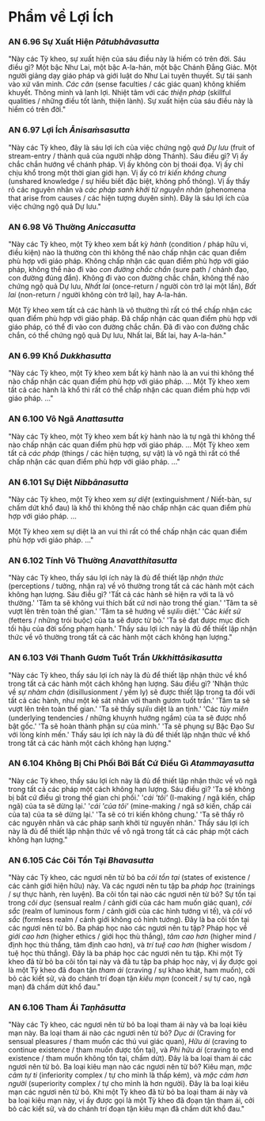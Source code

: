 # Phẩm về Lợi Ích

### AN 6.96 Sự Xuất Hiện  *Pātubhāvasutta*

"Này các Tỳ kheo, sự xuất hiện của sáu điều này là hiếm có trên đời. Sáu điều gì? Một bậc Như Lai, một bậc A-la-hán, một bậc Chánh Đẳng Giác. Một người giảng dạy giáo pháp và giới luật do Như Lai tuyên thuyết. Sự tái sanh vào xứ văn minh. *Các căn* (sense faculties / các giác quan) không khiếm khuyết. Thông minh và lanh lợi. Nhiệt tâm với các *thiện pháp* (skillful qualities / những điều tốt lành, thiện lành). Sự xuất hiện của sáu điều này là hiếm có trên đời."

<!--pg-->
### AN 6.97 Lợi Ích  *Ānisaṁsasutta*

"Này các Tỳ kheo, đây là sáu lợi ích của việc chứng ngộ *quả Dự lưu* (fruit of stream-entry / thành quả của người nhập dòng Thánh). Sáu điều gì? Vị ấy chắc chắn hướng về chánh pháp. Vị ấy không còn bị thoái đọa. Vị ấy chỉ chịu khổ trong một thời gian giới hạn. Vị ấy có *tri kiến không chung* (unshared knowledge / sự hiểu biết đặc biệt, không phổ thông). Vị ấy thấy rõ các nguyên nhân và *các pháp sanh khởi từ nguyên nhân* (phenomena that arise from causes / các hiện tượng duyên sinh). Đây là sáu lợi ích của việc chứng ngộ quả Dự lưu."

<!--pg-->
### AN 6.98 Vô Thường  *Aniccasutta*

"Này các Tỳ kheo, một Tỳ kheo xem bất kỳ *hành* (condition / pháp hữu vi, điều kiện) nào là thường còn thì không thể nào chấp nhận các quan điểm phù hợp với giáo pháp. Không chấp nhận các quan điểm phù hợp với giáo pháp, không thể nào đi vào *con đường chắc chắn* (sure path / chánh đạo, con đường đúng đắn). Không đi vào con đường chắc chắn, không thể nào chứng ngộ quả Dự lưu, *Nhất lai* (once-return / người còn trở lại một lần), *Bất lai* (non-return / người không còn trở lại), hay A-la-hán.

Một Tỳ kheo xem tất cả các hành là vô thường thì rất có thể chấp nhận các quan điểm phù hợp với giáo pháp. Đã chấp nhận các quan điểm phù hợp với giáo pháp, có thể đi vào con đường chắc chắn. Đã đi vào con đường chắc chắn, có thể chứng ngộ quả Dự lưu, Nhất lai, Bất lai, hay A-la-hán."

<!--pg-->
### AN 6.99 Khổ  *Dukkhasutta*

"Này các Tỳ kheo, một Tỳ kheo xem bất kỳ hành nào là an vui thì không thể nào chấp nhận các quan điểm phù hợp với giáo pháp. ... Một Tỳ kheo xem tất cả các hành là khổ thì rất có thể chấp nhận các quan điểm phù hợp với giáo pháp. ..."

<!--pg-->
### AN 6.100 Vô Ngã  *Anattasutta*

"Này các Tỳ kheo, một Tỳ kheo xem bất kỳ hành nào là tự ngã thì không thể nào chấp nhận các quan điểm phù hợp với giáo pháp. ... Một Tỳ kheo xem tất cả *các pháp* (things / các hiện tượng, sự vật) là vô ngã thì rất có thể chấp nhận các quan điểm phù hợp với giáo pháp. ..."

<!--pg-->
### AN 6.101 Sự Diệt  *Nibbānasutta*

"Này các Tỳ kheo, một Tỳ kheo xem *sự diệt* (extinguishment / Niết-bàn, sự chấm dứt khổ đau) là khổ thì không thể nào chấp nhận các quan điểm phù hợp với giáo pháp. ...

Một Tỳ kheo xem sự diệt là an vui thì rất có thể chấp nhận các quan điểm phù hợp với giáo pháp. ..."

<!--pg-->
### AN 6.102 Tính Vô Thường  *Anavatthitasutta*

"Này các Tỳ kheo, thấy sáu lợi ích này là đủ để thiết lập *nhận thức* (perceptions / tưởng, nhận ra) về vô thường trong tất cả các hành một cách không hạn lượng. Sáu điều gì? 'Tất cả các hành sẽ hiện ra với ta là vô thường.' 'Tâm ta sẽ không vui thích bất cứ nơi nào trong thế gian.' 'Tâm ta sẽ vượt lên trên toàn thế gian.' 'Tâm ta sẽ hướng về sựดับ diệt.' 'Các *kiết sử* (fetters / những trói buộc) của ta sẽ được từ bỏ.' 'Ta sẽ đạt được mục đích tối hậu của đời sống phạm hạnh.' Thấy sáu lợi ích này là đủ để thiết lập nhận thức về vô thường trong tất cả các hành một cách không hạn lượng."

<!--pg-->
### AN 6.103 Với Thanh Gươm Tuốt Trần  *Ukkhittāsikasutta*

"Này các Tỳ kheo, thấy sáu lợi ích này là đủ để thiết lập nhận thức về khổ trong tất cả các hành một cách không hạn lượng. Sáu điều gì? 'Nhận thức về *sự nhàm chán* (disillusionment / yếm ly) sẽ được thiết lập trong ta đối với tất cả các hành, như một kẻ sát nhân với thanh gươm tuốt trần.' 'Tâm ta sẽ vượt lên trên toàn thế gian.' 'Ta sẽ thấy sựดับ diệt là an tịnh.' 'Các *tùy miên* (underlying tendencies / những khuynh hướng ngầm) của ta sẽ được nhổ bật gốc.' 'Ta sẽ hoàn thành phận sự của mình.' 'Ta sẽ phụng sự Bậc Đạo Sư với lòng kính mến.' Thấy sáu lợi ích này là đủ để thiết lập nhận thức về khổ trong tất cả các hành một cách không hạn lượng."

<!--pg-->
### AN 6.104 Không Bị Chi Phối Bởi Bất Cứ Điều Gì  *Atammayasutta*

"Này các Tỳ kheo, thấy sáu lợi ích này là đủ để thiết lập nhận thức về vô ngã trong tất cả các pháp một cách không hạn lượng. Sáu điều gì? 'Ta sẽ không bị bất cứ điều gì trong thế gian chi phối.' '*cái 'tôi'* (I-making / ngã kiến, chấp ngã) của ta sẽ dừng lại.' '*cái 'của tôi'* (mine-making / ngã sở kiến, chấp cái của ta) của ta sẽ dừng lại.' 'Ta sẽ có tri kiến không chung.' 'Ta sẽ thấy rõ các nguyên nhân và các pháp sanh khởi từ nguyên nhân.' Thấy sáu lợi ích này là đủ để thiết lập nhận thức về vô ngã trong tất cả các pháp một cách không hạn lượng."

<!--pg-->
### AN 6.105 Các Cõi Tồn Tại  *Bhavasutta*

"Này các Tỳ kheo, các ngươi nên từ bỏ ba *cõi tồn tại* (states of existence / các cảnh giới hiện hữu) này. Và các ngươi nên tu tập ba *pháp học* (trainings / sự thực hành, rèn luyện). Ba cõi tồn tại nào các ngươi nên từ bỏ? Sự tồn tại trong *cõi dục* (sensual realm / cảnh giới của các ham muốn giác quan), *cõi sắc* (realm of luminous form / cảnh giới của các hình tướng vi tế), và *cõi vô sắc* (formless realm / cảnh giới không có hình tướng). Đây là ba cõi tồn tại các ngươi nên từ bỏ. Ba pháp học nào các ngươi nên tu tập? Pháp học về *giới cao hơn* (higher ethics / giới học thù thắng), *tâm cao hơn* (higher mind / định học thù thắng, tâm định cao hơn), và *trí tuệ cao hơn* (higher wisdom / tuệ học thù thắng). Đây là ba pháp học các ngươi nên tu tập. Khi một Tỳ kheo đã từ bỏ ba cõi tồn tại này và đã tu tập ba pháp học này, vị ấy được gọi là một Tỳ kheo đã đoạn tận *tham ái* (craving / sự khao khát, ham muốn), cởi bỏ các kiết sử, và do chánh trí đoạn tận *kiêu mạn* (conceit / sự tự cao, ngã mạn) đã chấm dứt khổ đau."

<!--pg-->
### AN 6.106 Tham Ái  *Taṇhāsutta*

"Này các Tỳ kheo, các ngươi nên từ bỏ ba loại tham ái này và ba loại kiêu mạn này. Ba loại tham ái nào các ngươi nên từ bỏ? *Dục ái* (Craving for sensual pleasures / tham muốn các thú vui giác quan), *Hữu ái* (craving to continue existence / tham muốn được tồn tại), và *Phi hữu ái* (craving to end existence / tham muốn không tồn tại, chấm dứt). Đây là ba loại tham ái các ngươi nên từ bỏ. Ba loại kiêu mạn nào các ngươi nên từ bỏ? Kiêu mạn, *mặc cảm tự ti* (inferiority complex / tự cho mình là thấp kém), và *mặc cảm hơn người* (superiority complex / tự cho mình là hơn người). Đây là ba loại kiêu mạn các ngươi nên từ bỏ. Khi một Tỳ kheo đã từ bỏ ba loại tham ái này và ba loại kiêu mạn này, vị ấy được gọi là một Tỳ kheo đã đoạn tận tham ái, cởi bỏ các kiết sử, và do chánh trí đoạn tận kiêu mạn đã chấm dứt khổ đau."